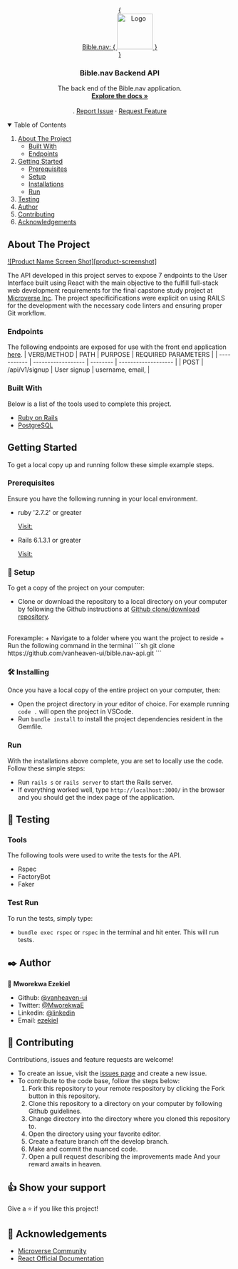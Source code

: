 <br />
<p align="center">

  <a href="https://github.com/vanheaven-ui/bible.nav-ui">
    {
      <br />
      Bible.nav: {
        <img src="logo/logo.png" alt="Logo" width="80" height="80">
      }
      <br />
    }    
  </a>

  <h3 align="center">Bible.nav Backend API</h3>

  <p align="center">
    The back end of the Bible.nav application.
    <br />
    <a href="https://github.com/othneildrew/Best-README-Template"><strong>Explore the docs »</strong></a>
    <br />
    <br />
    .
    <a href="https://github.com/vanheaven-ui/bible.nav-api/issues">Report Issue</a>
    ·
    <a href="https://github.com/vanheaven-ui/bible.nav-api/issues">Request Feature</a>
  </p>
</p>

<details open="open">
  <summary>Table of Contents</summary>
  <ol>
    <li>
      <a href="#about-the-project">About The Project</a>
      <ul>
        <li><a href="#built-with">Built With</a></li>
        <li><a href="#endpoints">Endpoints</a></li>
      </ul>
    </li>
    <li>
      <a href="#getting-started">Getting Started</a>
      <ul>
        <li><a href="#prerequisites">Prerequisites</a></li>
        <li><a href="#setup">Setup</a></li>
        <li><a href="#installation">Installations</a></li>
        <li><a href="#run">Run</a></li>
      </ul>
    </li>
    <li><a href="#tests">Testing</a></li>
    <li><a href="#author">Author</a></li>
    <li><a href="#contributing">Contributing</a></li>
    <li><a href="#acknowledgements">Acknowledgements</a></li>
  </ol>
</details>

## About The Project

[![Product Name Screen Shot][product-screenshot]](https://example.com)


The API developed in this project serves to expose 7 endpoints to the User Interface built using React with the main objective to the fulfill full-stack web development requirements for the final capstone study project at [Microverse Inc](https://www.microverse.org/). The project specificifications were explicit on using RAILS for the development with the necessary code linters and ensuring proper Git workflow.

### Endpoints
The following endpoints are exposed for use with the front end application [here]().
 | VERB/METHOD |        PATH        |  PURPOSE    | REQUIRED PARAMETERS |
 | ----------- | ------------------ | --------    | ------------------- |
 | POST        | /api/v1/signup     | User signup | username, email,    |


### Built With

Below is a list of the tools used to complete this project.
* [Ruby on Rails](https://rubyonrails.org/)
* [PostgreSQL](https://www.postgresql.org/)

## Getting Started

To get a local copy up and running follow these simple example steps.

### Prerequisites

Ensure you have the following running in your local environment.
* ruby '2.7.2' or greater
  <br />

  [Visit:](https://www.ruby-lang.org/en/downloads/)

* Rails 6.1.3.1 or greater
  <br>

  [Visit:](https://guides.rubyonrails.org/v5.0/getting_started.html)

### 🔨 Setup

To get a copy of the project on your computer:

- Clone or download the repository to a local directory on your computer by following the Github instructions at [Github clone/download repository](https://docs.github.com/en/enterprise/2.13/user/articles/cloning-a-repository).
<br />
Forexample: 
  + Navigate to a folder where you want the project to reside
  + Run the following command in the terminal
```sh
  git clone https://github.com/vanheaven-ui/bible.nav-api.git
```

### 🛠 Installing <a name = "ins"></a>

Once you have a local copy of the entire project on your computer, then:

- Open the project directory in your editor of choice. For example running `code .` will open the project in VSCode.
- Run `bundle install` to install the project dependencies resident in the Gemfile.

### Run <a name = "app"></a>

With the installations above complete, you are set to locally use the code. Follow these simple steps:

- Run `rails s` or `rails server` to start the Rails server.
- If everything worked well, type `http://localhost:3000/` in the browser and you should get the index page of the application.

## 🧪 Testing <a name= "tests"></a>

### Tools

The following tools were used to write the tests for the API.

- Rspec
- FactoryBot
- Faker

### Test Run

To run the tests, simply type:
- `bundle exec rspec` or `rspec` in the terminal and hit enter. This will run tests.

## ✒️ Author <a name = "author"></a>

👤 **Mworekwa Ezekiel**

- Github: [@vanheaven-ui](https://github.com/vanheaven-ui)
- Twitter: [@MworekwaE](https://twitter.com/MworekwaE)
- Linkedin: [@linkedin](https://www.linkedin.com/in/vanheaven/)
- Email: [ezekiel](mailto:vanheaven6@gmail.com)

## 🤝 Contributing

Contributions, issues and feature requests are welcome!

- To create an issue, visit the [issues page](https://github.com/vanheaven-ui/bible.nav-api/issues) and create a new issue.
- To contribute to the code base, follow the steps below:
  1. Fork this repository to your remote respository by clicking the Fork button in this repository.
  2. Clone this repository to a directory on your computer by following Github guidelines.
  3. Change directory into the directory where you cloned this repository to.
  4. Open the directory using your favorite editor.
  5. Create a feature branch off the develop branch.
  6. Make and commit the nuanced code.
  7. Open a pull request describing the improvements made
     And your reward awaits in heaven.

## 👍 Show your support

Give a ⭐️ if you like this project!

## :clap: Acknowledgements

- [Microverse Community](https://www.microverse.org/) <br />
- [React Official Documentation](https://reactjs.org/)
